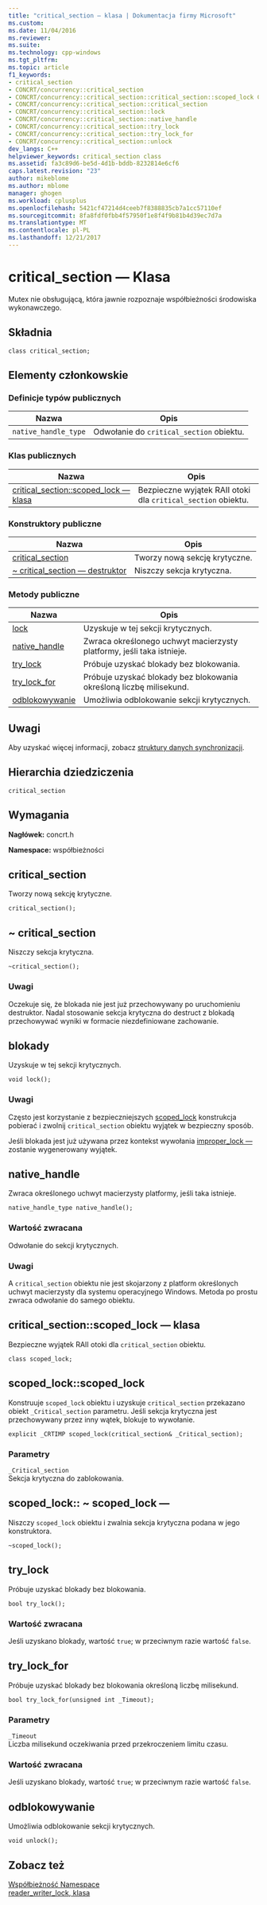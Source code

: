 ```yaml
---
title: "critical_section — klasa | Dokumentacja firmy Microsoft"
ms.custom: 
ms.date: 11/04/2016
ms.reviewer: 
ms.suite: 
ms.technology: cpp-windows
ms.tgt_pltfrm: 
ms.topic: article
f1_keywords:
- critical_section
- CONCRT/concurrency::critical_section
- CONCRT/concurrency::critical_section::critical_section::scoped_lock Class
- CONCRT/concurrency::critical_section::critical_section
- CONCRT/concurrency::critical_section::lock
- CONCRT/concurrency::critical_section::native_handle
- CONCRT/concurrency::critical_section::try_lock
- CONCRT/concurrency::critical_section::try_lock_for
- CONCRT/concurrency::critical_section::unlock
dev_langs: C++
helpviewer_keywords: critical_section class
ms.assetid: fa3c89d6-be5d-4d1b-bddb-8232814e6cf6
caps.latest.revision: "23"
author: mikeblome
ms.author: mblome
manager: ghogen
ms.workload: cplusplus
ms.openlocfilehash: 5421cf47214d4ceeb7f8388835cb7a1cc57110ef
ms.sourcegitcommit: 8fa8fdf0fbb4f57950f1e8f4f9b81b4d39ec7d7a
ms.translationtype: MT
ms.contentlocale: pl-PL
ms.lasthandoff: 12/21/2017
---
```

# <a name="criticalsection-class"></a>critical_section — Klasa
Mutex nie obsługującą, która jawnie rozpoznaje współbieżności środowiska wykonawczego.  
  
## <a name="syntax"></a>Składnia  
  
```
class critical_section;
```  
  
## <a name="members"></a>Elementy członkowskie  
  
### <a name="public-typedefs"></a>Definicje typów publicznych  
  
|Nazwa|Opis|  
|----------|-----------------|  
|`native_handle_type`|Odwołanie do `critical_section` obiektu.|  
  
### <a name="public-classes"></a>Klas publicznych  
  
|Nazwa|Opis|  
|----------|-----------------|  
|[critical_section::scoped_lock — klasa](#critical_section__scoped_lock_class)|Bezpieczne wyjątek RAII otoki dla `critical_section` obiektu.|  
  
### <a name="public-constructors"></a>Konstruktory publiczne  
  
|Nazwa|Opis|  
|----------|-----------------|  
|[critical_section](#ctor)|Tworzy nową sekcję krytyczne.|  
|[~ critical_section — destruktor](#dtor)|Niszczy sekcja krytyczna.|  
  
### <a name="public-methods"></a>Metody publiczne  
  
|Nazwa|Opis|  
|----------|-----------------|  
|[lock](#lock)|Uzyskuje w tej sekcji krytycznych.|  
|[native_handle](#native_handle)|Zwraca określonego uchwyt macierzysty platformy, jeśli taka istnieje.|  
|[try_lock](#try_lock)|Próbuje uzyskać blokady bez blokowania.|  
|[try_lock_for](#try_lock_for)|Próbuje uzyskać blokady bez blokowania określoną liczbę milisekund.|  
|[odblokowywanie](#unlock)|Umożliwia odblokowanie sekcji krytycznych.|  
  
## <a name="remarks"></a>Uwagi  
 Aby uzyskać więcej informacji, zobacz [struktury danych synchronizacji](../../../parallel/concrt/synchronization-data-structures.md).  
  
## <a name="inheritance-hierarchy"></a>Hierarchia dziedziczenia  
 `critical_section`  
  
## <a name="requirements"></a>Wymagania  
 **Nagłówek:** concrt.h  
  
 **Namespace:** współbieżności  
  
##  <a name="ctor"></a>critical_section 

 Tworzy nową sekcję krytyczne.  
  
```
critical_section();
```  
  
##  <a name="dtor"></a>~ critical_section 

 Niszczy sekcja krytyczna.  
  
```
~critical_section();
```  
  
### <a name="remarks"></a>Uwagi  
 Oczekuje się, że blokada nie jest już przechowywany po uruchomieniu destruktor. Nadal stosowanie sekcja krytyczna do destruct z blokadą przechowywać wyniki w formacie niezdefiniowane zachowanie.  
  
##  <a name="lock"></a>blokady 

 Uzyskuje w tej sekcji krytycznych.  
  
```
void lock();
```  
  
### <a name="remarks"></a>Uwagi  
 Często jest korzystanie z bezpieczniejszych [scoped_lock](#critical_section__scoped_lock_class) konstrukcja pobierać i zwolnij `critical_section` obiektu wyjątek w bezpieczny sposób.  
  
 Jeśli blokada jest już używana przez kontekst wywołania [improper_lock —](improper-lock-class.md) zostanie wygenerowany wyjątek.  
  
##  <a name="native_handle"></a>native_handle 

 Zwraca określonego uchwyt macierzysty platformy, jeśli taka istnieje.  
  
```
native_handle_type native_handle();
```  
  
### <a name="return-value"></a>Wartość zwracana  
 Odwołanie do sekcji krytycznych.  
  
### <a name="remarks"></a>Uwagi  
 A `critical_section` obiektu nie jest skojarzony z platform określonych uchwyt macierzysty dla systemu operacyjnego Windows. Metoda po prostu zwraca odwołanie do samego obiektu.  
  
##  <a name="critical_section__scoped_lock_class"></a>critical_section::scoped_lock — klasa  
 Bezpieczne wyjątek RAII otoki dla `critical_section` obiektu.  
  
```
class scoped_lock;
```  
  
##  <a name="critical_section__scoped_lock_ctor"></a>scoped_lock::scoped_lock 

 Konstruuje `scoped_lock` obiektu i uzyskuje `critical_section` przekazano obiekt `_Critical_section` parametru. Jeśli sekcja krytyczna jest przechowywany przez inny wątek, blokuje to wywołanie.  
  
```
explicit _CRTIMP scoped_lock(critical_section& _Critical_section);
```  
  
### <a name="parameters"></a>Parametry  
 `_Critical_section`  
 Sekcja krytyczna do zablokowania.  
  
##  <a name="critical_section__scoped_lock_dtor"></a>scoped_lock:: ~ scoped_lock — 

 Niszczy `scoped_lock` obiektu i zwalnia sekcja krytyczna podana w jego konstruktora.  
  
```
~scoped_lock();
```  
  
##  <a name="try_lock"></a>try_lock 

 Próbuje uzyskać blokady bez blokowania.  
  
```
bool try_lock();
```  
  
### <a name="return-value"></a>Wartość zwracana  
 Jeśli uzyskano blokady, wartość `true`; w przeciwnym razie wartość `false`.  
  
##  <a name="try_lock_for"></a>try_lock_for 

 Próbuje uzyskać blokady bez blokowania określoną liczbę milisekund.  
  
```
bool try_lock_for(unsigned int _Timeout);
```  
  
### <a name="parameters"></a>Parametry  
 `_Timeout`  
 Liczba milisekund oczekiwania przed przekroczeniem limitu czasu.  
  
### <a name="return-value"></a>Wartość zwracana  
 Jeśli uzyskano blokady, wartość `true`; w przeciwnym razie wartość `false`.  
  
##  <a name="unlock"></a>odblokowywanie 

 Umożliwia odblokowanie sekcji krytycznych.  
  
```
void unlock();
```  
  
## <a name="see-also"></a>Zobacz też  
 [Współbieżność Namespace](concurrency-namespace.md)   
 [reader_writer_lock, klasa](reader-writer-lock-class.md)
